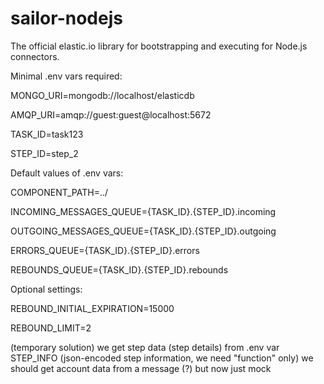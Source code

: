 # sailor-nodejs

The official elastic.io library for bootstrapping and executing for Node.js connectors.

Minimal .env vars required:

  MONGO_URI=mongodb://localhost/elasticdb

  AMQP_URI=amqp://guest:guest@localhost:5672

  TASK_ID=task123

  STEP_ID=step_2

Default values of .env vars:

  COMPONENT_PATH=../

  INCOMING_MESSAGES_QUEUE={TASK_ID}.{STEP_ID}.incoming

  OUTGOING_MESSAGES_QUEUE={TASK_ID}.{STEP_ID}.outgoing

  ERRORS_QUEUE={TASK_ID}.{STEP_ID}.errors

  REBOUNDS_QUEUE={TASK_ID}.{STEP_ID}.rebounds

Optional settings:

  REBOUND_INITIAL_EXPIRATION=15000

  REBOUND_LIMIT=2

(temporary solution)
we get step data (step details) from .env var STEP_INFO (json-encoded step information, we need "function" only)
we should get account data from a message (?) but now just mock




